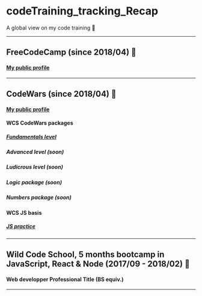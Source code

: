 # codeTraining_tracking_Recap
A global view on my code training  :eyes:

---

## FreeCodeCamp (since 2018/04) :green_heart:

#### [My public profile](https://www.freecodecamp.org/codingk8)

---

## CodeWars (since 2018/04) :tada:

#### [My public profile](https://www.codewars.com/users/codingk8)

#### WCS CodeWars packages

##### [Fundamentals level](https://github.com/codingk8/codeWars_Fundamentals_WCS_Bootcamp)
##### Advanced level (soon)
##### Ludicrous level (soon)
##### Logic package (soon)
##### Numbers package (soon)

#### WCS JS basis
##### [JS practice](https://github.com/codingk8/JS_exercices_WCS_Bootcamp)

___

## Wild Code School, 5 months bootcamp in JavaScript, React & Node (2017/09 - 2018/02) :feet:

#### Web developper Professional Title (BS equiv.)

___
